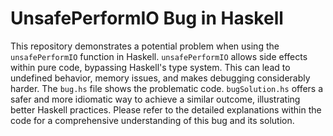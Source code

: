 # UnsafePerformIO Bug in Haskell
This repository demonstrates a potential problem when using the `unsafePerformIO` function in Haskell.  `unsafePerformIO` allows side effects within pure code, bypassing Haskell's type system.  This can lead to undefined behavior, memory issues, and makes debugging considerably harder.
The `bug.hs` file shows the problematic code.  `bugSolution.hs` offers a safer and more idiomatic way to achieve a similar outcome, illustrating better Haskell practices.
Please refer to the detailed explanations within the code for a comprehensive understanding of this bug and its solution.